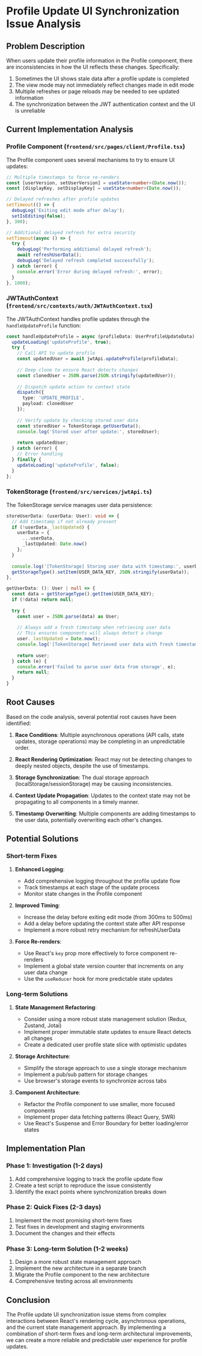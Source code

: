 # Profile Update UI Synchronization Issue Analysis

## Problem Description

When users update their profile information in the Profile component, there are inconsistencies in how the UI reflects these changes. Specifically:

1. Sometimes the UI shows stale data after a profile update is completed
2. The view mode may not immediately reflect changes made in edit mode
3. Multiple refreshes or page reloads may be needed to see updated information
4. The synchronization between the JWT authentication context and the UI is unreliable

## Current Implementation Analysis

### Profile Component (`frontend/src/pages/client/Profile.tsx`)

The Profile component uses several mechanisms to try to ensure UI updates:

```typescript
// Multiple timestamps to force re-renders
const [userVersion, setUserVersion] = useState<number>(Date.now());
const [displayKey, setDisplayKey] = useState<number>(Date.now());

// Delayed refreshes after profile updates
setTimeout(() => {
  debugLog('Exiting edit mode after delay');
  setIsEditing(false);
}, 300);

// Additional delayed refresh for extra security
setTimeout(async () => {
  try {
    debugLog('Performing additional delayed refresh');
    await refreshUserData();
    debugLog('Delayed refresh completed successfully');
  } catch (error) {
    console.error('Error during delayed refresh:', error);
  }
}, 1000);
```

### JWTAuthContext (`frontend/src/contexts/auth/JWTAuthContext.tsx`)

The JWTAuthContext handles profile updates through the `handleUpdateProfile` function:

```typescript
const handleUpdateProfile = async (profileData: UserProfileUpdateData): Promise<User> => {
  updateLoading('updateProfile', true);
  try {
    // Call API to update profile
    const updatedUser = await jwtApi.updateProfile(profileData);
    
    // Deep clone to ensure React detects changes
    const clonedUser = JSON.parse(JSON.stringify(updatedUser));
    
    // Dispatch update action to context state
    dispatch({
      type: 'UPDATE_PROFILE',
      payload: clonedUser
    });
    
    // Verify update by checking stored user data
    const storedUser = TokenStorage.getUserData();
    console.log('Stored user after update:', storedUser);
    
    return updatedUser;
  } catch (error) {
    // Error handling
  } finally {
    updateLoading('updateProfile', false);
  }
};
```

### TokenStorage (`frontend/src/services/jwtApi.ts`)

The TokenStorage service manages user data persistence:

```typescript
storeUserData: (userData: User): void => {
  // Add timestamp if not already present
  if (!userData._lastUpdated) {
    userData = {
      ...userData,
      _lastUpdated: Date.now()
    };
  }
  
  console.log('[TokenStorage] Storing user data with timestamp:', userData._lastUpdated);
  getStorageType().setItem(USER_DATA_KEY, JSON.stringify(userData));
},

getUserData: (): User | null => {
  const data = getStorageType().getItem(USER_DATA_KEY);
  if (!data) return null;
  
  try {
    const user = JSON.parse(data) as User;
    
    // Always add a fresh timestamp when retrieving user data
    // This ensures components will always detect a change
    user._lastUpdated = Date.now();
    console.log('[TokenStorage] Retrieved user data with fresh timestamp:', user._lastUpdated);
    
    return user;
  } catch (e) {
    console.error('Failed to parse user data from storage', e);
    return null;
  }
}
```

## Root Causes

Based on the code analysis, several potential root causes have been identified:

1. **Race Conditions**: Multiple asynchronous operations (API calls, state updates, storage operations) may be completing in an unpredictable order.

2. **React Rendering Optimization**: React may not be detecting changes to deeply nested objects, despite the use of timestamps.

3. **Storage Synchronization**: The dual storage approach (localStorage/sessionStorage) may be causing inconsistencies.

4. **Context Update Propagation**: Updates to the context state may not be propagating to all components in a timely manner.

5. **Timestamp Overwriting**: Multiple components are adding timestamps to the user data, potentially overwriting each other's changes.

## Potential Solutions

### Short-term Fixes

1. **Enhanced Logging**:
   - Add comprehensive logging throughout the profile update flow
   - Track timestamps at each stage of the update process
   - Monitor state changes in the Profile component

2. **Improved Timing**:
   - Increase the delay before exiting edit mode (from 300ms to 500ms)
   - Add a delay before updating the context state after API response
   - Implement a more robust retry mechanism for refreshUserData

3. **Force Re-renders**:
   - Use React's `key` prop more effectively to force component re-renders
   - Implement a global state version counter that increments on any user data change
   - Use the `useReducer` hook for more predictable state updates

### Long-term Solutions

1. **State Management Refactoring**:
   - Consider using a more robust state management solution (Redux, Zustand, Jotai)
   - Implement proper immutable state updates to ensure React detects all changes
   - Create a dedicated user profile state slice with optimistic updates

2. **Storage Architecture**:
   - Simplify the storage approach to use a single storage mechanism
   - Implement a pub/sub pattern for storage changes
   - Use browser's storage events to synchronize across tabs

3. **Component Architecture**:
   - Refactor the Profile component to use smaller, more focused components
   - Implement proper data fetching patterns (React Query, SWR)
   - Use React's Suspense and Error Boundary for better loading/error states

## Implementation Plan

### Phase 1: Investigation (1-2 days)

1. Add comprehensive logging to track the profile update flow
2. Create a test script to reproduce the issue consistently
3. Identify the exact points where synchronization breaks down

### Phase 2: Quick Fixes (2-3 days)

1. Implement the most promising short-term fixes
2. Test fixes in development and staging environments
3. Document the changes and their effects

### Phase 3: Long-term Solution (1-2 weeks)

1. Design a more robust state management approach
2. Implement the new architecture in a separate branch
3. Migrate the Profile component to the new architecture
4. Comprehensive testing across all environments

## Conclusion

The Profile update UI synchronization issue stems from complex interactions between React's rendering cycle, asynchronous operations, and the current state management approach. By implementing a combination of short-term fixes and long-term architectural improvements, we can create a more reliable and predictable user experience for profile updates. 